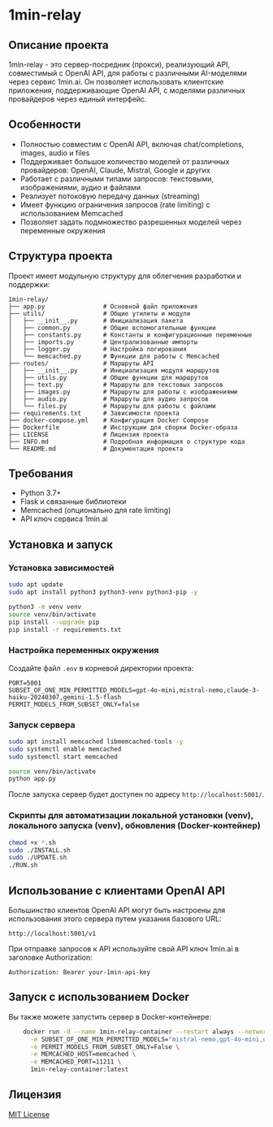 # 1min-relay

## Описание проекта
1min-relay - это сервер-посредник (прокси), реализующий API, совместимый с OpenAI API, для работы с различными AI-моделями через сервис 1min.ai. Он позволяет использовать клиентские приложения, поддерживающие OpenAI API, с моделями различных провайдеров через единый интерфейс.

## Особенности
- Полностью совместим с OpenAI API, включая chat/completions, images, audio и files
- Поддерживает большое количество моделей от различных провайдеров: OpenAI, Claude, Mistral, Google и других
- Работает с различными типами запросов: текстовыми, изображениями, аудио и файлами
- Реализует потоковую передачу данных (streaming)
- Имеет функцию ограничения запросов (rate limiting) с использованием Memcached
- Позволяет задать подмножество разрешенных моделей через переменные окружения

## Структура проекта
Проект имеет модульную структуру для облегчения разработки и поддержки:

```
1min-relay/
├── app.py                # Основной файл приложения
├── utils/                # Общие утилиты и модули
│   ├── __init__.py       # Инициализация пакета
│   ├── common.py         # Общие вспомогательные функции
│   ├── constants.py      # Константы и конфигурационные переменные
│   ├── imports.py        # Централизованные импорты
│   ├── logger.py         # Настройка логирования
│   └── memcached.py      # Функции для работы с Memcached
├── routes/               # Маршруты API
│   ├── __init__.py       # Инициализация модуля маршрутов
│   ├── utils.py          # Общие функции для маршрутов
│   ├── text.py           # Маршруты для текстовых запросов
│   ├── images.py         # Маршруты для работы с изображениями
│   ├── audio.py          # Маршруты для аудио запросов
│   └── files.py          # Маршруты для работы с файлами
├── requirements.txt      # Зависимости проекта
├── docker-compose.yml    # Конфигурация Docker Compose
├── Dockerfile            # Инструкции для сборки Docker-образа
├── LICENSE               # Лицензия проекта
├── INFO.md               # Подробная информация о структуре кода
└── README.md             # Документация проекта
```

## Требования
- Python 3.7+
- Flask и связанные библиотеки
- Memcached (опционально для rate limiting)
- API ключ сервиса 1min.ai

## Установка и запуск

### Установка зависимостей
```bash
sudo apt update
sudo apt install python3 python3-venv python3-pip -y
```
```bash
python3 -m venv venv
source venv/bin/activate
pip install --upgrade pip
pip install -r requirements.txt
```

### Настройка переменных окружения
Создайте файл `.env` в корневой директории проекта:
```
PORT=5001
SUBSET_OF_ONE_MIN_PERMITTED_MODELS=gpt-4o-mini,mistral-nemo,claude-3-haiku-20240307,gemini-1.5-flash
PERMIT_MODELS_FROM_SUBSET_ONLY=false
```

### Запуск сервера
```bash
sudo apt install memcached libmemcached-tools -y
sudo systemctl enable memcached
sudo systemctl start memcached
```
```bash
source venv/bin/activate
python app.py
```
После запуска сервер будет доступен по адресу `http://localhost:5001/`.

### Скрипты для автоматизации локальной установки (venv), локального запуска (venv), обновления (Docker-контейнер)

```bash
chmod +x *.sh
sudo ./INSTALL.sh
sudo ./UPDATE.sh
./RUN.sh
```

## Использование с клиентами OpenAI API
Большинство клиентов OpenAI API могут быть настроены для использования этого сервера путем указания базового URL:
```
http://localhost:5001/v1
```

При отправке запросов к API используйте свой API ключ 1min.ai в заголовке Authorization:
```
Authorization: Bearer your-1min-api-key
```

## Запуск с использованием Docker
Вы также можете запустить сервер в Docker-контейнере:

```bash
    docker run -d --name 1min-relay-container --restart always --network 1min-relay-network -p 5001:5001 \
      -e SUBSET_OF_ONE_MIN_PERMITTED_MODELS="mistral-nemo,gpt-4o-mini,deepseek-chat" \
      -e PERMIT_MODELS_FROM_SUBSET_ONLY=False \
      -e MEMCACHED_HOST=memcached \
      -e MEMCACHED_PORT=11211 \
      1min-relay-container:latest
```

## Лицензия
[MIT License](LICENSE)
